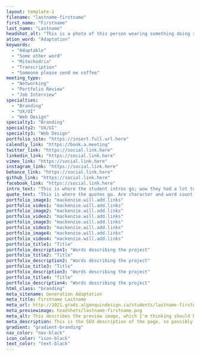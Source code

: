 ```yaml
---
layout: template-1
filename: "lastname-firstname" 
first_name: "Firstname"
last_name: "Lastname"
headshot_alt: "This is a photo of this person wearing something doing something."
ation_word: "Adaptation"
keywords:
  - "Adaptable"
  - "Some other word"
  - "Mitochodria"
  - "Transcription"
  - "Someone please send me coffee"
meeting_type:
  - "Networking"
  - "Portfolio Review"
  - "Job Interview"
specialties:
  - "Branding"
  - "UX/UI"
  - "Web Design"
specialty1: "Branding"
specialty2: "UX/UI"
specialty3: "Web Design"
portfolio_site: "https://insert.full.url.here"
calendly_link: "https://book.a.meeting"
twitter_link: "https://social.link.here"
linkedin_link: "https://social.link.here"
vimeo_link: "https://social.link.here"
instagram_link: "https://social.link.here"
behance_link: "https://social.link.here"
github_link: "https://social.link.here"
facebook_link: "https://social.link.here"
intro_text: "This is where the student intros go; wow they had a lot to say."
quote_text: "This is where the quotes go. Are character and word count different?"
portfolio_image1: "mackenzie.will.add.links"
portfolio_video1: "mackenzie.will.add.links"
portfolio_image2: "mackenzie.will.add.links"
portfolio_video2: "mackenzie.will.add.links"
portfolio_image3: "mackenzie.will.add.links"
portfolio_video3: "mackenzie.will.add.links"
portfolio_image4: "mackenzie.will.add.links"
portfolio_video4: "mackenzie.will.add.links"
portfolio_title1: "Title"
portfolio_description1: "Words describing the project"
portfolio_title2: "Title"
portfolio_description2: "Words describing the project"
portfolio_title3: "Title"
portfolio_description3: "Words describing the project"
portfolio_title4: "Title"
portfolio_description4: "Words describing the project"
html_class: "branding"
meta_sitename: Generation Adaptation
meta_title: Firstname Lastname
meta_url: http://2021.grads.algonquindesign.ca/students/lastname-firstname/
meta_previewimage: headshots/lastname-firstname.png
meta_alt: This describes the preview image, which I'm thinking should be the headshots.
meta_description: This is the SEO description of the page, so possibly introduce the student?
gradient: "gradient-branding"
nav_color: "nav-black"
icon_color: "icon-black"
text_color: "text-black"
---
```

